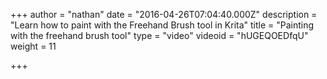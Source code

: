 +++
author = "nathan"
date = "2016-04-26T07:04:40.000Z"
description = "Learn how to paint with the Freehand Brush tool in Krita"
title = "Painting with the freehand brush tool"
type = "video"
videoid = "hUGEQOEDfqU"
weight = 11

+++

